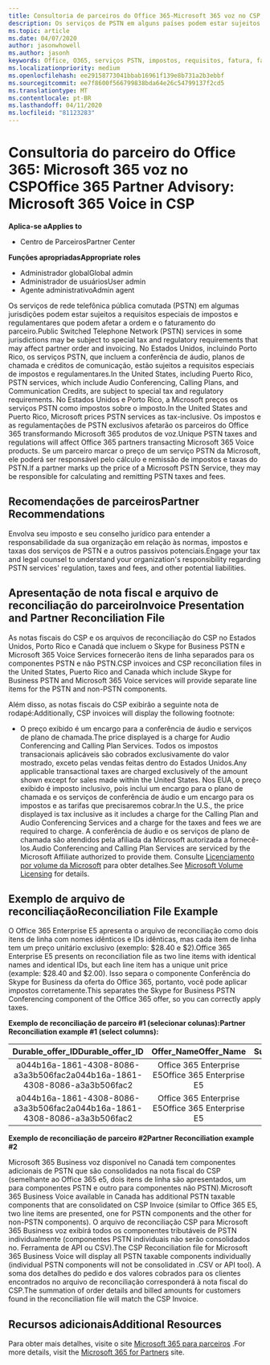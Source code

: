 ```yaml
---
title: Consultoria de parceiros do Office 365-Microsoft 365 voz no CSP | Centro de parceiros
description: Os serviços de PSTN em alguns países podem estar sujeitos a requisitos especiais de impostos e regulatórios que podem afetar a ordem e o faturamento do parceiro.
ms.topic: article
ms.date: 04/07/2020
author: jasonwhowell
ms.author: jasonh
keywords: Office, O365, serviços PSTN, impostos, requisitos, fatura, faturamento
ms.localizationpriority: medium
ms.openlocfilehash: ee29158773041bbab16961f139e8b731a2b3ebbf
ms.sourcegitcommit: ee7f8600f566799838bda64e26c54799137f2cd5
ms.translationtype: MT
ms.contentlocale: pt-BR
ms.lasthandoff: 04/11/2020
ms.locfileid: "81123283"
---
```

# <a name="office-365-partner-advisory-microsoft-365-voice-in-csp"></a><span data-ttu-id="da893-104">Consultoria do parceiro do Office 365: Microsoft 365 voz no CSP</span><span class="sxs-lookup"><span data-stu-id="da893-104">Office 365 Partner Advisory: Microsoft 365 Voice in CSP</span></span>

<span data-ttu-id="da893-105">**Aplica-se a**</span><span class="sxs-lookup"><span data-stu-id="da893-105">**Applies to**</span></span>

- <span data-ttu-id="da893-106">Centro de Parceiros</span><span class="sxs-lookup"><span data-stu-id="da893-106">Partner Center</span></span>  

<span data-ttu-id="da893-107">**Funções apropriadas**</span><span class="sxs-lookup"><span data-stu-id="da893-107">**Appropriate roles**</span></span>
-    <span data-ttu-id="da893-108">Administrador global</span><span class="sxs-lookup"><span data-stu-id="da893-108">Global admin</span></span>
-    <span data-ttu-id="da893-109">Administrador de usuários</span><span class="sxs-lookup"><span data-stu-id="da893-109">User admin</span></span>
-    <span data-ttu-id="da893-110">Agente administrativo</span><span class="sxs-lookup"><span data-stu-id="da893-110">Admin agent</span></span>

<span data-ttu-id="da893-111">Os serviços de rede telefônica pública comutada (PSTN) em algumas jurisdições podem estar sujeitos a requisitos especiais de impostos e regulamentares que podem afetar a ordem e o faturamento do parceiro.</span><span class="sxs-lookup"><span data-stu-id="da893-111">Public Switched Telephone Network (PSTN) services in some jurisdictions may be subject to special tax and regulatory requirements that may affect partner order and invoicing.</span></span> <span data-ttu-id="da893-112">No Estados Unidos, incluindo Porto Rico, os serviços PSTN, que incluem a conferência de áudio, planos de chamada e créditos de comunicação, estão sujeitos a requisitos especiais de impostos e regulamentares.</span><span class="sxs-lookup"><span data-stu-id="da893-112">In the United States, including Puerto Rico, PSTN services, which include Audio Conferencing, Calling Plans, and Communication Credits, are subject to special tax and regulatory requirements.</span></span> <span data-ttu-id="da893-113">No Estados Unidos e Porto Rico, a Microsoft preços os serviços PSTN como impostos sobre o imposto.</span><span class="sxs-lookup"><span data-stu-id="da893-113">In the United States and Puerto Rico, Microsoft prices PSTN services as tax-inclusive.</span></span>  <span data-ttu-id="da893-114">Os impostos e as regulamentações de PSTN exclusivos afetarão os parceiros do Office 365 transformando Microsoft 365 produtos de voz.</span><span class="sxs-lookup"><span data-stu-id="da893-114">Unique PSTN taxes and regulations will affect Office 365 partners transacting Microsoft 365 Voice products.</span></span>  <span data-ttu-id="da893-115">Se um parceiro marcar o preço de um serviço PSTN da Microsoft, ele poderá ser responsável pelo cálculo e remissão de impostos e taxas do PSTN.</span><span class="sxs-lookup"><span data-stu-id="da893-115">If a partner marks up the price of a Microsoft PSTN Service, they may be responsible for calculating and remitting PSTN taxes and fees.</span></span>

## <a name="partner-recommendations"></a><span data-ttu-id="da893-116">Recomendações de parceiros</span><span class="sxs-lookup"><span data-stu-id="da893-116">Partner Recommendations</span></span>

<span data-ttu-id="da893-117">Envolva seu imposto e seu conselho jurídico para entender a responsabilidade da sua organização em relação às normas, impostos e taxas dos serviços de PSTN e a outros passivos potenciais.</span><span class="sxs-lookup"><span data-stu-id="da893-117">Engage your tax and legal counsel to understand your organization's responsibility regarding PSTN services' regulation, taxes and fees, and other potential liabilities.</span></span>

## <a name="invoice-presentation-and-partner-reconciliation-file"></a><span data-ttu-id="da893-118">Apresentação de nota fiscal e arquivo de reconciliação do parceiro</span><span class="sxs-lookup"><span data-stu-id="da893-118">Invoice Presentation and Partner Reconciliation File</span></span>

<span data-ttu-id="da893-119">As notas fiscais do CSP e os arquivos de reconciliação do CSP no Estados Unidos, Porto Rico e Canadá que incluem o Skype for Business PSTN e Microsoft 365 Voice Services fornecerão itens de linha separados para os componentes PSTN e não PSTN.</span><span class="sxs-lookup"><span data-stu-id="da893-119">CSP invoices and CSP reconciliation files in the United States, Puerto Rico and Canada which include Skype for Business PSTN and Microsoft 365 Voice services will provide separate line items for the PSTN and non-PSTN components.</span></span>

<span data-ttu-id="da893-120">Além disso, as notas fiscais do CSP exibirão a seguinte nota de rodapé:</span><span class="sxs-lookup"><span data-stu-id="da893-120">Additionally, CSP invoices will display the following footnote:</span></span>

* <span data-ttu-id="da893-121">O preço exibido é um encargo para a conferência de áudio e serviços de plano de chamada.</span><span class="sxs-lookup"><span data-stu-id="da893-121">The price displayed is a charge for Audio Conferencing and Calling Plan Services.</span></span>  <span data-ttu-id="da893-122">Todos os impostos transacionais aplicáveis são cobrados exclusivamente do valor mostrado, exceto pelas vendas feitas dentro do Estados Unidos.</span><span class="sxs-lookup"><span data-stu-id="da893-122">Any applicable transactional taxes are charged exclusively of the amount shown except for sales made within the United States.</span></span>  <span data-ttu-id="da893-123">Nos EUA, o preço exibido é imposto inclusivo, pois inclui um encargo para o plano de chamada e os serviços de conferência de áudio e um encargo para os impostos e as tarifas que precisaremos cobrar.</span><span class="sxs-lookup"><span data-stu-id="da893-123">In the U.S., the price displayed is tax inclusive as it includes a charge for the Calling Plan and Audio Conferencing Services and a charge for the taxes and fees we are required to charge.</span></span>  <span data-ttu-id="da893-124">A conferência de áudio e os serviços de plano de chamada são atendidos pela afiliada da Microsoft autorizada a fornecê-los.</span><span class="sxs-lookup"><span data-stu-id="da893-124">Audio Conferencing and Calling Plan Services are serviced by the Microsoft Affiliate authorized to provide them.</span></span>  <span data-ttu-id="da893-125">Consulte [Licenciamento por volume da Microsoft](https://go.microsoft.com/fwlink/?LinkId=690247) para obter detalhes.</span><span class="sxs-lookup"><span data-stu-id="da893-125">See [Microsoft Volume Licensing](https://go.microsoft.com/fwlink/?LinkId=690247) for details.</span></span>

## <a name="reconciliation-file-example"></a><span data-ttu-id="da893-126">Exemplo de arquivo de reconciliação</span><span class="sxs-lookup"><span data-stu-id="da893-126">Reconciliation File Example</span></span>

<span data-ttu-id="da893-127">O Office 365 Enterprise E5 apresenta o arquivo de reconciliação como dois itens de linha com nomes idênticos e IDs idênticas, mas cada item de linha tem um preço unitário exclusivo (exemplo: $28.40 e $2).</span><span class="sxs-lookup"><span data-stu-id="da893-127">Office 365 Enterprise E5 presents on reconciliation file as two line items with identical names and identical IDs, but each line item has a unique unit price (example: $28.40 and $2.00).</span></span> <span data-ttu-id="da893-128">Isso separa o componente Conferência do Skype for Business da oferta do Office 365, portanto, você pode aplicar impostos corretamente.</span><span class="sxs-lookup"><span data-stu-id="da893-128">This separates the Skype for Business PSTN Conferencing component of the Office 365 offer, so you can correctly apply taxes.</span></span>

<span data-ttu-id="da893-129">**Exemplo de reconciliação de parceiro #1 (selecionar colunas):**</span><span class="sxs-lookup"><span data-stu-id="da893-129">**Partner Reconciliation example #1 (select columns):**</span></span>

|<span data-ttu-id="da893-130">**Durable_offer_ID**</span><span class="sxs-lookup"><span data-stu-id="da893-130">**Durable_offer_ID**</span></span>|<span data-ttu-id="da893-131">**Offer_Name**</span><span class="sxs-lookup"><span data-stu-id="da893-131">**Offer_Name**</span></span>|<span data-ttu-id="da893-132">**Subscription_Start_Date**</span><span class="sxs-lookup"><span data-stu-id="da893-132">**Subscription_Start_Date**</span></span>|<span data-ttu-id="da893-133">**Subscription_End_Date**</span><span class="sxs-lookup"><span data-stu-id="da893-133">**Subscription_End_Date**</span></span>|<span data-ttu-id="da893-134">**Charge_Start_Date**</span><span class="sxs-lookup"><span data-stu-id="da893-134">**Charge_Start_Date**</span></span>|<span data-ttu-id="da893-135">**Charge_End_Date**</span><span class="sxs-lookup"><span data-stu-id="da893-135">**Charge_End_Date**</span></span>|<span data-ttu-id="da893-136">**Charge_Type**</span><span class="sxs-lookup"><span data-stu-id="da893-136">**Charge_Type**</span></span>|<span data-ttu-id="da893-137">**Unit_Price**</span><span class="sxs-lookup"><span data-stu-id="da893-137">**Unit_Price**</span></span>|
|:----:|:----:|:----:|:----:|:----:|:----:|:----:|:----:|
|<span data-ttu-id="da893-138">a044b16a-1861-4308-8086-a3a3b506fac2</span><span class="sxs-lookup"><span data-stu-id="da893-138">a044b16a-1861-4308-8086-a3a3b506fac2</span></span>   |<span data-ttu-id="da893-139">Office 365 Enterprise E5</span><span class="sxs-lookup"><span data-stu-id="da893-139">Office 365 Enterprise E5</span></span>   |<span data-ttu-id="da893-140">8/10/2019 0:00</span><span class="sxs-lookup"><span data-stu-id="da893-140">8/10/2019 0:00</span></span>   |<span data-ttu-id="da893-141">8/11/2019 0:00</span><span class="sxs-lookup"><span data-stu-id="da893-141">8/11/2019 0:00</span></span>   |<span data-ttu-id="da893-142">8/11/2019 0:00</span><span class="sxs-lookup"><span data-stu-id="da893-142">8/11/2019 0:00</span></span>|<span data-ttu-id="da893-143">9/10/2019 0:00</span><span class="sxs-lookup"><span data-stu-id="da893-143">9/10/2019 0:00</span></span>   |<span data-ttu-id="da893-144">Taxa do ciclo</span><span class="sxs-lookup"><span data-stu-id="da893-144">Cycle fee</span></span>   |<span data-ttu-id="da893-145">28,40</span><span class="sxs-lookup"><span data-stu-id="da893-145">28.40</span></span>   |
|<span data-ttu-id="da893-146">a044b16a-1861-4308-8086-a3a3b506fac2</span><span class="sxs-lookup"><span data-stu-id="da893-146">a044b16a-1861-4308-8086-a3a3b506fac2</span></span>   |<span data-ttu-id="da893-147">Office 365 Enterprise E5</span><span class="sxs-lookup"><span data-stu-id="da893-147">Office 365 Enterprise E5</span></span>   |<span data-ttu-id="da893-148">8/10/2019 0:00</span><span class="sxs-lookup"><span data-stu-id="da893-148">8/10/2019 0:00</span></span>   |<span data-ttu-id="da893-149">8/11/2019 0:00</span><span class="sxs-lookup"><span data-stu-id="da893-149">8/11/2019 0:00</span></span>   |<span data-ttu-id="da893-150">8/11/2019 0:00</span><span class="sxs-lookup"><span data-stu-id="da893-150">8/11/2019 0:00</span></span>   |<span data-ttu-id="da893-151">9/10/2019 0:00</span><span class="sxs-lookup"><span data-stu-id="da893-151">9/10/2019 0:00</span></span>   |<span data-ttu-id="da893-152">Taxa do ciclo</span><span class="sxs-lookup"><span data-stu-id="da893-152">Cycle fee</span></span>   |<span data-ttu-id="da893-153">2.00</span><span class="sxs-lookup"><span data-stu-id="da893-153">2.00</span></span>   |

<span data-ttu-id="da893-154">**Exemplo de reconciliação de parceiro #2**</span><span class="sxs-lookup"><span data-stu-id="da893-154">**Partner Reconciliation example #2**</span></span>

<span data-ttu-id="da893-155">Microsoft 365 Business voz disponível no Canadá tem componentes adicionais de PSTN que são consolidados na nota fiscal do CSP (semelhante ao Office 365 e5, dois itens de linha são apresentados, um para componentes PSTN e outro para componentes não PSTN).</span><span class="sxs-lookup"><span data-stu-id="da893-155">Microsoft 365 Business Voice available in Canada has additional PSTN taxable components that are consolidated on CSP Invoice (similar to Office 365 E5, two line items are presented, one for PSTN components and the other for non-PSTN components).</span></span>  <span data-ttu-id="da893-156">O arquivo de reconciliação CSP para Microsoft 365 Business voz exibirá todos os componentes tributáveis de PSTN individualmente (componentes PSTN individuais não serão consolidados no. Ferramenta de API ou CSV).</span><span class="sxs-lookup"><span data-stu-id="da893-156">The CSP Reconciliation file for Microsoft 365 Business Voice will display all PSTN taxable components individually (individual PSTN components will not be consolidated in .CSV or API tool).</span></span>  <span data-ttu-id="da893-157">A soma dos detalhes do pedido e dos valores cobrados para os clientes encontrados no arquivo de reconciliação corresponderá à nota fiscal do CSP.</span><span class="sxs-lookup"><span data-stu-id="da893-157">The summation of order details and billed amounts for customers found in the reconciliation file will match the CSP Invoice.</span></span>

## <a name="additional-resources"></a><span data-ttu-id="da893-158">Recursos adicionais</span><span class="sxs-lookup"><span data-stu-id="da893-158">Additional Resources</span></span>
<span data-ttu-id="da893-159">Para obter mais detalhes, visite o site [Microsoft 365 para parceiros](https://www.microsoft.com/microsoft-365/partners/) .</span><span class="sxs-lookup"><span data-stu-id="da893-159">For more details, visit the [Microsoft 365 for Partners](https://www.microsoft.com/microsoft-365/partners/) site.</span></span>

